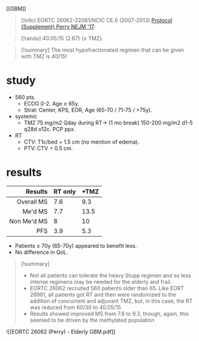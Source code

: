 [[GBM]]
> [!info]
>EORTC 26062-22061/NCIC CE.6 (2007-2013) [Protocol (Supplement) Perry NEJM '17](https://www.ncbi.nlm.nih.gov/pubmed/28296618):

>[!rando]
>40.05/15 (2.67) (± TMZ).  

>[!summary]
The most hypofractionated regimen that can be given with TMZ is 40/15!  
# study
- 560 pts.
	- ECOG 0-2. Age ≥ 65y.
	- Strat: Center, KPS, EOR, Age (65-70 / 71-75 / >75y). 
- systemic
	- TMZ 75 mg/m2 Qday during RT→ (1 mo break) 150-200 mg/m2 d1-5 q28d x12c. PCP ppx.
- RT
	- CTV: T1c/bed + 1.5 cm (no mention of edema).
	- PTV: CTV + 0.5 cm.
# results
| Results     | RT only | +TMZ |
| -----------: | ------- | ---- |
| Overall MS  | 7.6     | 9.3  |
| Me'd MS     | 7.7     | 13.5 |
| Non Me'd MS | 8       | 10   |
| PFS         | 3.9     | 5.3  |
    
- Patients ≤ 70y (65-70y) appeared to benefit less.
- No difference in QoL.

>[!summary]
> - Not all patients can tolerate the heavy Stupp regimen and so less intense regimens may be needed for the elderly and frail. 
> - EORTC 26062 recruited 560 patients older than 65. Like EORT 26981, all patients got RT and then were randomized to the addition of concurrent and adjuvant TMZ, but, in this case, the RT was reduced from 60/30 to 40.05/15.
> - Results showed improved MS from 7.6 to 9.3, though, again, this seemed to be driven by the methylated population

![[EORTC 26062 (Perry) - Elderly GBM.pdf]]